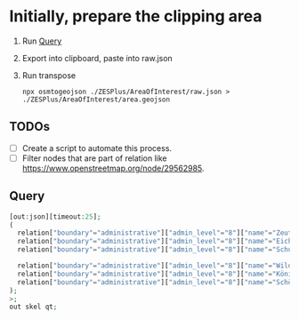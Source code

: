 # Initially, prepare the clipping area

1. Run [Query](#Query)

2. Export into clipboard, paste into raw.json

3. Run transpose

   ```
   npx osmtogeojson ./ZESPlus/AreaOfInterest/raw.json > ./ZESPlus/AreaOfInterest/area.geojson
   ```

## TODOs

- [ ] Create a script to automate this process.
- [ ] Filter nodes that are part of relation like https://www.openstreetmap.org/node/29562985.

## Query

```php
[out:json][timeout:25];
(
  relation["boundary"="administrative"]["admin_level"="8"]["name"="Zeuthen"]({{bbox}});
  relation["boundary"="administrative"]["admin_level"="8"]["name"="Eichwalde"]({{bbox}});
  relation["boundary"="administrative"]["admin_level"="8"]["name"="Schulzendorf"]({{bbox}});

  relation["boundary"="administrative"]["admin_level"="8"]["name"="Wildau"]({{bbox}});
  relation["boundary"="administrative"]["admin_level"="8"]["name"="Königs Wusterhausen"]({{bbox}});
  relation["boundary"="administrative"]["admin_level"="8"]["name"="Schönefeld"]({{bbox}});
);
>;
out skel qt;
```
